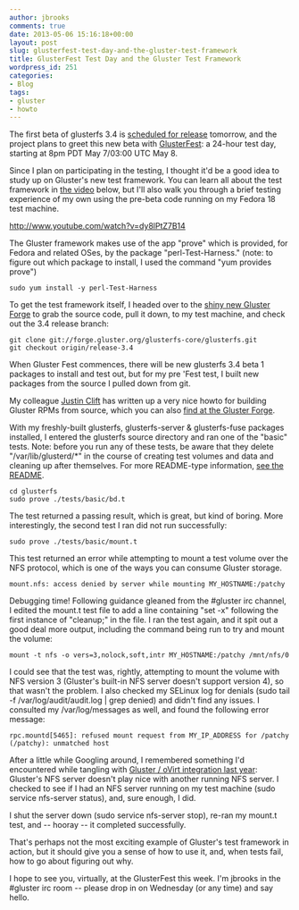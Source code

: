 ```yaml
---
author: jbrooks
comments: true
date: 2013-05-06 15:16:18+00:00
layout: post
slug: glusterfest-test-day-and-the-gluster-test-framework
title: GlusterFest Test Day and the Gluster Test Framework
wordpress_id: 251
categories:
- Blog
tags:
- gluster
- howto
---
```


The first beta of glusterfs 3.4 is [scheduled for release](http://www.gluster.org/pipermail/gluster-users/2013-May/035995.html) tomorrow, and the project plans to greet this new beta with [GlusterFest](http://www.gluster.org/community/documentation/index.php/GlusterFest): a 24-hour test day, starting at 8pm PDT May 7/03:00 UTC May 8.

Since I plan on participating in the testing, I thought it'd be a good idea to study up on Gluster's new test framework. You can learn all about the test framework in [the video](http://www.youtube.com/watch?v=dy8lPtZ7B14) below, but I'll also walk you through a brief testing experience of my own using the pre-beta code running on my Fedora 18 test machine.

http://www.youtube.com/watch?v=dy8lPtZ7B14

The Gluster framework makes use of the app "prove" which is provided, for Fedora and related OSes, by the package "perl-Test-Harness." (note: to figure out which package to install, I used the command "yum provides prove")

    sudo yum install -y perl-Test-Harness

To get the test framework itself, I headed over to the [shiny new Gluster Forge](http://www.gluster.org/2013/04/introducing-the-gluster-community-forge/) to grab the source code, pull it down, to my test machine, and check out the 3.4 release branch:

    git clone git://forge.gluster.org/glusterfs-core/glusterfs.git
    git checkout origin/release-3.4

When Gluster Fest commences, there will be new glusterfs 3.4 beta 1 packages to install and test out, but for my pre 'Fest test, I built new packages from the source I pulled down from git.

My colleague [Justin Clift](https://twitter.com/realjustinclift) has written up a very nice howto for building Gluster RPMs from source, which you can also [find at the Gluster Forge](https://forge.gluster.org/gluster-docs-project/gluster-docs-project/blobs/master/htmltext/CompilingRPMS.asc).

With my freshly-built glusterfs, glusterfs-server & glusterfs-fuse packages installed, I entered the glusterfs source directory and ran one of the "basic" tests. Note: before you run any of these tests, be aware that they delete "/var/lib/glusterd/*" in the course of creating test volumes and data and cleaning up after themselves. For more README-type information, [see the README](https://forge.gluster.org/glusterfs-core/glusterfs/blobs/master/tests/README).

    cd glusterfs
    sudo prove ./tests/basic/bd.t

The test returned a passing result, which is great, but kind of boring. More interestingly, the second test I ran did not run successfully:

    sudo prove ./tests/basic/mount.t

This test returned an error while attempting to mount a test volume over the NFS protocol, which is one of the ways you can consume Gluster storage.

    mount.nfs: access denied by server while mounting MY_HOSTNAME:/patchy

Debugging time! Following guidance gleaned from the #gluster irc channel, I edited the mount.t test file to add a line containing "set -x" following the first instance of "cleanup;" in the file. I ran the test again, and it spit out a good deal more output, including the command being run to try and mount the volume:

    mount -t nfs -o vers=3,nolock,soft,intr MY_HOSTNAME:/patchy /mnt/nfs/0

I could see that the test was, rightly, attempting to mount the volume with NFS version 3 (Gluster's built-in NFS server doesn't support version 4), so that wasn't the problem. I also checked my SELinux log for denials (sudo tail -f /var/log/audit/audit.log | grep denied) and didn't find any issues. I consulted my /var/log/messages as well, and found the following error message:

    rpc.mountd[5465]: refused mount request from MY_IP_ADDRESS for /patchy (/patchy): unmatched host

After a little while Googling around, I remembered something I'd encountered while tangling with [Gluster / oVirt integration last year](http://blog.jebpages.com/archives/ovirt-3-1-glusterized/): Gluster's NFS server doesn't play nice with another running NFS server. I checked to see if I had an NFS server running on my test machine (sudo service nfs-server status), and, sure enough, I did.

I shut the server down (sudo service nfs-server stop), re-ran my mount.t test, and -- hooray -- it completed successfully.

That's perhaps not the most exciting example of Gluster's test framework in action, but it should give you a sense of how to use it, and, when tests fail, how to go about figuring out why.

I hope to see you, virtually, at the GlusterFest this week. I'm jbrooks in the #gluster irc room -- please drop in on Wednesday (or any time) and say hello.
